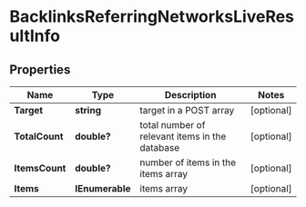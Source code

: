 # BacklinksReferringNetworksLiveResultInfo


## Properties

| Name | Type | Description | Notes |
|------------ | ------------- | ------------- | -------------|
**Target** | **string** | target in a POST array |[optional]|
**TotalCount** | **double?** | total number of relevant items in the database |[optional]|
**ItemsCount** | **double?** | number of items in the items array |[optional]|
**Items** | **IEnumerable<BacklinksReferringNetworksLiveItem>** | items array |[optional]|